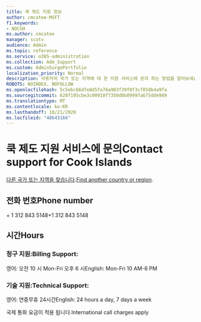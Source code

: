 ```yaml
---
title: 쿡 제도 지원 정보
author: cmcatee-MSFT
f1.keywords:
- NOCSH
ms.author: cmcatee
manager: scotv
audience: Admin
ms.topic: reference
ms.service: o365-administration
ms.collection: Adm_Support
ms.custom: AdminSurgePortfolio
localization_priority: Normal
description: 사용자의 국가 또는 지역에 대 한 지원 서비스에 문의 하는 방법을 알아보세요.
ROBOTS: NOINDEX, NOFOLLOW
ms.openlocfilehash: 5c5ebc66dfe8d5fa76a903f39f0f3cf858b4a9fa
ms.sourcegitcommit: 628f195cbe3c00910f7350d8b09997a675dde989
ms.translationtype: MT
ms.contentlocale: ko-KR
ms.lasthandoff: 10/21/2020
ms.locfileid: "48643166"
---
```

# <a name="contact-support-for-cook-islands"></a><span data-ttu-id="3e287-103">쿡 제도 지원 서비스에 문의</span><span class="sxs-lookup"><span data-stu-id="3e287-103">Contact support for Cook Islands</span></span>

<span data-ttu-id="3e287-104">[다른 국가 또는 지역을 찾습니다](../contact-support-for-business-products.md).</span><span class="sxs-lookup"><span data-stu-id="3e287-104">[Find another country or region](../contact-support-for-business-products.md).</span></span>

## <a name="phone-number"></a><span data-ttu-id="3e287-105">전화 번호</span><span class="sxs-lookup"><span data-stu-id="3e287-105">Phone number</span></span>
<span data-ttu-id="3e287-106">+ 1 312 843 5148</span><span class="sxs-lookup"><span data-stu-id="3e287-106">+1 312 843 5148</span></span>

## <a name="hours"></a><span data-ttu-id="3e287-107">시간</span><span class="sxs-lookup"><span data-stu-id="3e287-107">Hours</span></span>
### <a name="billing-support"></a><span data-ttu-id="3e287-108">청구 지원:</span><span class="sxs-lookup"><span data-stu-id="3e287-108">Billing Support:</span></span>

<span data-ttu-id="3e287-109">영어: 오전 10 시 Mon-Fri 오후 6 시</span><span class="sxs-lookup"><span data-stu-id="3e287-109">English: Mon-Fri 10 AM-6 PM</span></span>

### <a name="technical-support"></a><span data-ttu-id="3e287-110">기술 지원:</span><span class="sxs-lookup"><span data-stu-id="3e287-110">Technical Support:</span></span>

<span data-ttu-id="3e287-111">영어: 연중무휴 24시간</span><span class="sxs-lookup"><span data-stu-id="3e287-111">English: 24 hours a day, 7 days a week</span></span>

<span data-ttu-id="3e287-112">국제 통화 요금이 적용 됩니다.</span><span class="sxs-lookup"><span data-stu-id="3e287-112">International call charges apply</span></span>
